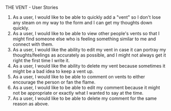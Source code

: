THE VENT - User Stories

1.  As a user, I would like to be able to quickly add a "vent" so I don't
    lose any steam on my way to the form and I can get my thoughts down
    quickly.
2.  As a user, I would like to be able to view other people's vents so
    that I might find someone else who is feeling something similar to me
    and connect with them.
3.  As a user, I would like the ability to edit my vent in case it can portray
    my thoughts/feelings as accurately as possible, and I might not always get it right the first time I write it.
4.  As a user, I would like the ability to delete my vent because sometimes it
    might be a bad idea to keep a vent up.
5.  As a user, I would like to be able to comment on vents to either encourage
    the person or fan the flame.
6.  As a user, I would like to be able to edit my comment because it might not
    be appropriate or exactly what I wanted to say at the time.
7.  As a user, I would like to be able to delete my comment for the same
    reason as above.
